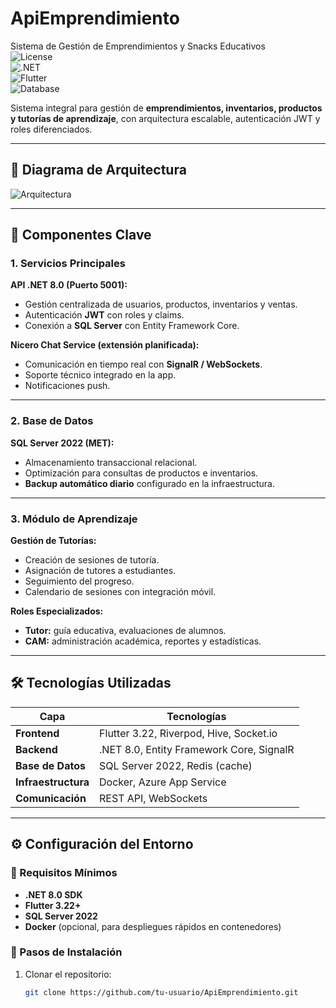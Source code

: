 # ApiEmprendimiento
Sistema de Gestión de Emprendimientos y Snacks Educativos  
![License](https://img.shields.io/badge/License-MIT-green.svg)  
![.NET](https://img.shields.io/badge/.NET-8.0-512BD4)  
![Flutter](https://img.shields.io/badge/Flutter-3.22-02569B)  
![Database](https://img.shields.io/badge/Database-SQL_Server-CC2927)  

Sistema integral para gestión de **emprendimientos, inventarios, productos y tutorías de aprendizaje**, con arquitectura escalable, autenticación JWT y roles diferenciados.  

---

## 🔹 Diagrama de Arquitectura
![Arquitectura](https://github.com/user-attachments/assets/486ec373-1df2-4037-8603-69c203ed2743)

---

## 🚀 Componentes Clave

### 1. Servicios Principales  
**API .NET 8.0 (Puerto 5001):**
- Gestión centralizada de usuarios, productos, inventarios y ventas.  
- Autenticación **JWT** con roles y claims.  
- Conexión a **SQL Server** con Entity Framework Core.  

**Nicero Chat Service (extensión planificada):**
- Comunicación en tiempo real con **SignalR / WebSockets**.  
- Soporte técnico integrado en la app.  
- Notificaciones push.  

---

### 2. Base de Datos  
**SQL Server 2022 (MET):**
- Almacenamiento transaccional relacional.  
- Optimización para consultas de productos e inventarios.  
- **Backup automático diario** configurado en la infraestructura.  

---

### 3. Módulo de Aprendizaje  
**Gestión de Tutorías:**
- Creación de sesiones de tutoría.  
- Asignación de tutores a estudiantes.  
- Seguimiento del progreso.  
- Calendario de sesiones con integración móvil.  

**Roles Especializados:**
- **Tutor:** guía educativa, evaluaciones de alumnos.  
- **CAM:** administración académica, reportes y estadísticas.  

---

## 🛠 Tecnologías Utilizadas  

| Capa             | Tecnologías |
|------------------|-------------|
| **Frontend**     | Flutter 3.22, Riverpod, Hive, Socket.io |
| **Backend**      | .NET 8.0, Entity Framework Core, SignalR |
| **Base de Datos**| SQL Server 2022, Redis (cache) |
| **Infraestructura** | Docker, Azure App Service |
| **Comunicación** | REST API, WebSockets |

---

## ⚙️ Configuración del Entorno  

### 🔹 Requisitos Mínimos  
- **.NET 8.0 SDK**  
- **Flutter 3.22+**  
- **SQL Server 2022**  
- **Docker** (opcional, para despliegues rápidos en contenedores)  

### 🔹 Pasos de Instalación  
1. Clonar el repositorio:  
   ```bash
   git clone https://github.com/tu-usuario/ApiEmprendimiento.git
